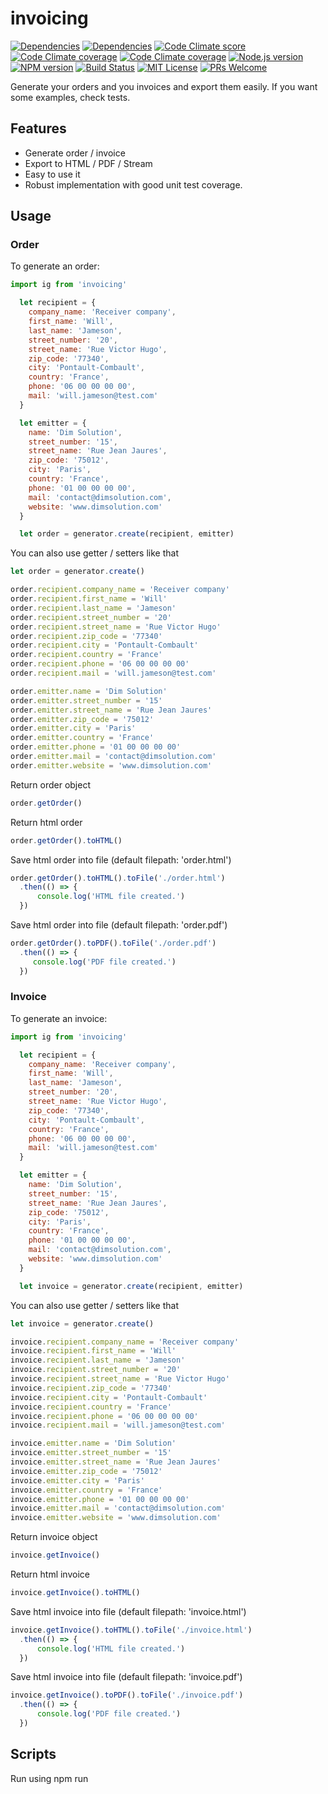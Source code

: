 # invoicing

[![Dependencies][prod-dependencies-badge]][prod-dependencies]
[![Dependencies][dev-dependencies-badge]][dev-dependencies]
[![Code Climate score][codeclimate-score-badge]][codeclimate-score]
[![Code Climate coverage][codeclimate-coverage-badge]][codeclimate-coverage]
[![Code Climate coverage][codeclimate-issues-badge]][codeclimate-issues]
[![Node.js version][nodejs-badge]][nodejs]
[![NPM version][npm-badge]][npm]
[![Build Status][travis-badge]][travis-ci]
[![MIT License][license-badge]][LICENSE]
[![PRs Welcome][prs-badge]][prs]

Generate your orders and you invoices and export them easily.
If you want some examples, check tests.

## Features

- Generate order / invoice
- Export to HTML / PDF / Stream
- Easy to use it
- Robust implementation with good unit test coverage.

## Usage

### Order

To generate an order:

```js
import ig from 'invoicing'

  let recipient = {
    company_name: 'Receiver company',
    first_name: 'Will',
    last_name: 'Jameson',
    street_number: '20',
    street_name: 'Rue Victor Hugo',
    zip_code: '77340',
    city: 'Pontault-Combault',
    country: 'France',
    phone: '06 00 00 00 00',
    mail: 'will.jameson@test.com'
  }

  let emitter = {
    name: 'Dim Solution',
    street_number: '15',
    street_name: 'Rue Jean Jaures',
    zip_code: '75012',
    city: 'Paris',
    country: 'France',
    phone: '01 00 00 00 00',
    mail: 'contact@dimsolution.com',
    website: 'www.dimsolution.com'
  }

  let order = generator.create(recipient, emitter)
```

You can also use getter / setters like that

```js
let order = generator.create()

order.recipient.company_name = 'Receiver company'
order.recipient.first_name = 'Will'
order.recipient.last_name = 'Jameson'
order.recipient.street_number = '20'
order.recipient.street_name = 'Rue Victor Hugo'
order.recipient.zip_code = '77340'
order.recipient.city = 'Pontault-Combault'
order.recipient.country = 'France'
order.recipient.phone = '06 00 00 00 00'
order.recipient.mail = 'will.jameson@test.com'

order.emitter.name = 'Dim Solution'
order.emitter.street_number = '15'
order.emitter.street_name = 'Rue Jean Jaures'
order.emitter.zip_code = '75012'
order.emitter.city = 'Paris'
order.emitter.country = 'France'
order.emitter.phone = '01 00 00 00 00'
order.emitter.mail = 'contact@dimsolution.com'
order.emitter.website = 'www.dimsolution.com'
```

Return order object
```js
order.getOrder()
```

Return html order
```js
order.getOrder().toHTML()
```

Save html order into file (default filepath: 'order.html')
```js
order.getOrder().toHTML().toFile('./order.html')
  .then(() => {
      console.log('HTML file created.')
  })
```

Save html order into file (default filepath: 'order.pdf')
```js
order.getOrder().toPDF().toFile('./order.pdf')
  .then(() => {
     console.log('PDF file created.')
  })
```

### Invoice

To generate an invoice:

```js
import ig from 'invoicing'

  let recipient = {
    company_name: 'Receiver company',
    first_name: 'Will',
    last_name: 'Jameson',
    street_number: '20',
    street_name: 'Rue Victor Hugo',
    zip_code: '77340',
    city: 'Pontault-Combault',
    country: 'France',
    phone: '06 00 00 00 00',
    mail: 'will.jameson@test.com'
  }

  let emitter = {
    name: 'Dim Solution',
    street_number: '15',
    street_name: 'Rue Jean Jaures',
    zip_code: '75012',
    city: 'Paris',
    country: 'France',
    phone: '01 00 00 00 00',
    mail: 'contact@dimsolution.com',
    website: 'www.dimsolution.com'
  }

  let invoice = generator.create(recipient, emitter)
```

You can also use getter / setters like that

```js
let invoice = generator.create()

invoice.recipient.company_name = 'Receiver company'
invoice.recipient.first_name = 'Will'
invoice.recipient.last_name = 'Jameson'
invoice.recipient.street_number = '20'
invoice.recipient.street_name = 'Rue Victor Hugo'
invoice.recipient.zip_code = '77340'
invoice.recipient.city = 'Pontault-Combault'
invoice.recipient.country = 'France'
invoice.recipient.phone = '06 00 00 00 00'
invoice.recipient.mail = 'will.jameson@test.com'

invoice.emitter.name = 'Dim Solution'
invoice.emitter.street_number = '15'
invoice.emitter.street_name = 'Rue Jean Jaures'
invoice.emitter.zip_code = '75012'
invoice.emitter.city = 'Paris'
invoice.emitter.country = 'France'
invoice.emitter.phone = '01 00 00 00 00'
invoice.emitter.mail = 'contact@dimsolution.com'
invoice.emitter.website = 'www.dimsolution.com'
```

Return invoice object
```js
invoice.getInvoice()
```

Return html invoice
```js
invoice.getInvoice().toHTML()
```

Save html invoice into file (default filepath: 'invoice.html')
```js
invoice.getInvoice().toHTML().toFile('./invoice.html')
  .then(() => {
      console.log('HTML file created.')
  })
```

Save html invoice into file (default filepath: 'invoice.pdf')
```js
invoice.getInvoice().toPDF().toFile('./invoice.pdf')
  .then(() => {
      console.log('PDF file created.')
  })
```

## Scripts

Run using npm run <script> command.

    clean - remove coverage data, Jest cache and transpiled files,
    lint - lint source files and tests,
    test - lint and run tests with coverage,
    test-only - run tests with coverage,
    test:watch - interactive watch mode to automatically re-run tests,
    build - compile source files,
    build:watch - interactive watch mode, compile sources on change.

## License
MIT © [Dimitri DO BAIRRO](https://github.com/rimiti/invoicing/blob/master/LICENSE)

[prod-dependencies-badge]: https://david-dm.org/rimiti/invoicing/status.svg
[prod-dependencies]: https://david-dm.org/rimiti/invoicing
[dev-dependencies-badge]: https://david-dm.org/rimiti/invoicing/dev-status.svg
[dev-dependencies]: https://david-dm.org/rimiti/invoicing?type=dev
[codeclimate-score-badge]: https://codeclimate.com/github/rimiti/invoicing/badges/gpa.svg
[codeclimate-score]: https://codeclimate.com/github/rimiti/invoicing
[codeclimate-coverage-badge]: https://codeclimate.com/github/rimiti/invoicing/badges/coverage.svg
[codeclimate-coverage]: https://codeclimate.com/github/rimiti/invoicing/coverage
[codeclimate-issues-badge]: https://codeclimate.com/github/rimiti/invoicing/badges/issue_count.svg
[codeclimate-issues]: https://codeclimate.com/github/rimiti/invoicing
[nodejs-badge]: https://img.shields.io/badge/node->=%206.9.0-blue.svg?style=flat-square
[nodejs]: https://nodejs.org/dist/latest-v6.x/docs/api/
[npm-badge]: https://img.shields.io/badge/npm->=%203.10.8-blue.svg?style=flat-square
[npm]: https://docs.npmjs.com/
[node_acl]: https://github.com/OptimalBits/node_acl
[travis-badge]: https://travis-ci.org/rimiti/invoicing.svg?branch=master
[travis-ci]: https://travis-ci.org/rimiti/invoicing
[license-badge]: https://img.shields.io/badge/license-MIT-blue.svg?style=flat-square
[license]: https://github.com/rimiti/invoicing/blob/master/LICENSE
[prs-badge]: https://img.shields.io/badge/PRs-welcome-brightgreen.svg?style=flat-square
[prs]: http://makeapullrequest.com
